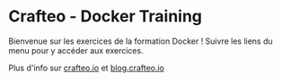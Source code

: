# Crafteo - Docker Training

Bienvenue sur les exercices de la formation Docker ! Suivre les liens du menu pour y accéder aux exercices.

Plus d'info sur [crafteo.io](https://crafteo.io) et [blog.crafteo.io](https://blog.crafteo.io)